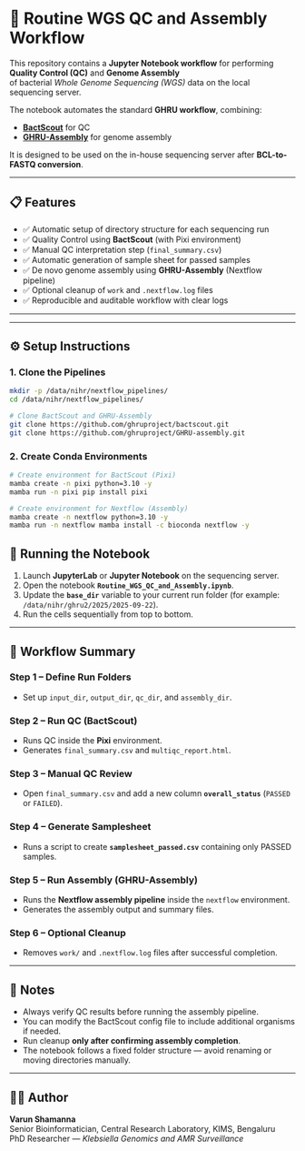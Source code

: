 # 🧬 Routine WGS QC and Assembly Workflow

This repository contains a **Jupyter Notebook workflow** for performing **Quality Control (QC)** and **Genome Assembly**  
of bacterial *Whole Genome Sequencing (WGS)* data on the local sequencing server.

The notebook automates the standard **GHRU workflow**, combining:
- **[BactScout](https://github.com/ghruproject/bactscout)** for QC  
- **[GHRU-Assembly](https://github.com/ghruproject/GHRU-assembly)** for genome assembly

It is designed to be used on the in-house sequencing server after **BCL-to-FASTQ conversion**.

---

## 📋 Features

- ✅ Automatic setup of directory structure for each sequencing run  
- ✅ Quality Control using **BactScout** (with Pixi environment)  
- ✅ Manual QC interpretation step (`final_summary.csv`)  
- ✅ Automatic generation of sample sheet for passed samples  
- ✅ De novo genome assembly using **GHRU-Assembly** (Nextflow pipeline)  
- ✅ Optional cleanup of `work` and `.nextflow.log` files  
- ✅ Reproducible and auditable workflow with clear logs  

---


---

## ⚙️ Setup Instructions

### 1. Clone the Pipelines
```bash
mkdir -p /data/nihr/nextflow_pipelines/
cd /data/nihr/nextflow_pipelines/

# Clone BactScout and GHRU-Assembly
git clone https://github.com/ghruproject/bactscout.git
git clone https://github.com/ghruproject/GHRU-assembly.git
```

### 2. Create Conda Environments
```bash
# Create environment for BactScout (Pixi)
mamba create -n pixi python=3.10 -y
mamba run -n pixi pip install pixi

# Create environment for Nextflow (Assembly)
mamba create -n nextflow python=3.10 -y
mamba run -n nextflow mamba install -c bioconda nextflow -y
```

## 🧪 Running the Notebook

1. Launch **JupyterLab** or **Jupyter Notebook** on the sequencing server.  
2. Open the notebook **`Routine_WGS_QC_and_Assembly.ipynb`**.  
3. Update the **`base_dir`** variable to your current run folder (for example:  
   `/data/nihr/ghru2/2025/2025-09-22`).  
4. Run the cells sequentially from top to bottom.

---

## 🧾 Workflow Summary

### Step 1 – Define Run Folders
- Set up `input_dir`, `output_dir`, `qc_dir`, and `assembly_dir`.

### Step 2 – Run QC (BactScout)
- Runs QC inside the **Pixi** environment.  
- Generates `final_summary.csv` and `multiqc_report.html`.

### Step 3 – Manual QC Review
- Open `final_summary.csv` and add a new column **`overall_status`** (`PASSED` or `FAILED`).

### Step 4 – Generate Samplesheet
- Runs a script to create **`samplesheet_passed.csv`** containing only PASSED samples.

### Step 5 – Run Assembly (GHRU-Assembly)
- Runs the **Nextflow assembly pipeline** inside the `nextflow` environment.  
- Generates the assembly output and summary files.

### Step 6 – Optional Cleanup
- Removes `work/` and `.nextflow.log` files after successful completion.

---

## 🧠 Notes

- Always verify QC results before running the assembly pipeline.  
- You can modify the BactScout config file to include additional organisms if needed.  
- Run cleanup **only after confirming assembly completion**.  
- The notebook follows a fixed folder structure — avoid renaming or moving directories manually.

---

## 🧑‍💻 Author

**Varun Shamanna**  
Senior Bioinformatician, Central Research Laboratory, KIMS, Bengaluru  
PhD Researcher — *Klebsiella Genomics and AMR Surveillance*


